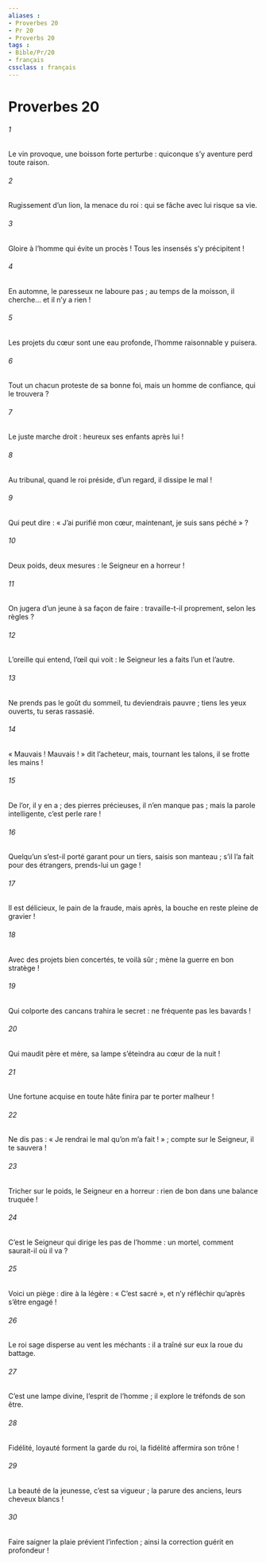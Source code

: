 ```yaml
---
aliases : 
- Proverbes 20
- Pr 20
- Proverbs 20
tags : 
- Bible/Pr/20
- français
cssclass : français
---
```


# Proverbes 20

###### 1
Le vin provoque, une boisson forte perturbe :
quiconque s’y aventure perd toute raison.
###### 2
Rugissement d’un lion, la menace du roi :
qui se fâche avec lui risque sa vie.
###### 3
Gloire à l’homme qui évite un procès !
Tous les insensés s’y précipitent !
###### 4
En automne, le paresseux ne laboure pas ;
au temps de la moisson, il cherche… et il n’y a rien !
###### 5
Les projets du cœur sont une eau profonde,
l’homme raisonnable y puisera.
###### 6
Tout un chacun proteste de sa bonne foi,
mais un homme de confiance, qui le trouvera ?
###### 7
Le juste marche droit :
heureux ses enfants après lui !
###### 8
Au tribunal, quand le roi préside,
d’un regard, il dissipe le mal !
###### 9
Qui peut dire : « J’ai purifié mon cœur,
maintenant, je suis sans péché » ?
###### 10
Deux poids, deux mesures :
le Seigneur en a horreur !
###### 11
On jugera d’un jeune à sa façon de faire :
travaille-t-il proprement, selon les règles ?
###### 12
L’oreille qui entend, l’œil qui voit :
le Seigneur les a faits l’un et l’autre.
###### 13
Ne prends pas le goût du sommeil, tu deviendrais pauvre ;
tiens les yeux ouverts, tu seras rassasié.
###### 14
« Mauvais ! Mauvais ! » dit l’acheteur,
mais, tournant les talons, il se frotte les mains !
###### 15
De l’or, il y en a ; des pierres précieuses, il n’en manque pas ;
mais la parole intelligente, c’est perle rare !
###### 16
Quelqu’un s’est-il porté garant pour un tiers, saisis son manteau ;
s’il l’a fait pour des étrangers, prends-lui un gage !
###### 17
Il est délicieux, le pain de la fraude,
mais après, la bouche en reste pleine de gravier !
###### 18
Avec des projets bien concertés, te voilà sûr ;
mène la guerre en bon stratège !
###### 19
Qui colporte des cancans trahira le secret :
ne fréquente pas les bavards !
###### 20
Qui maudit père et mère,
sa lampe s’éteindra au cœur de la nuit !
###### 21
Une fortune acquise en toute hâte
finira par te porter malheur !
###### 22
Ne dis pas : « Je rendrai le mal qu’on m’a fait ! » ;
compte sur le Seigneur, il te sauvera !
###### 23
Tricher sur le poids, le Seigneur en a horreur :
rien de bon dans une balance truquée !
###### 24
C’est le Seigneur qui dirige les pas de l’homme :
un mortel, comment saurait-il où il va ?
###### 25
Voici un piège : dire à la légère : « C’est sacré »,
et n’y réfléchir qu’après s’être engagé !
###### 26
Le roi sage disperse au vent les méchants :
il a traîné sur eux la roue du battage.
###### 27
C’est une lampe divine, l’esprit de l’homme ;
il explore le tréfonds de son être.
###### 28
Fidélité, loyauté forment la garde du roi,
la fidélité affermira son trône !
###### 29
La beauté de la jeunesse, c’est sa vigueur ;
la parure des anciens, leurs cheveux blancs !
###### 30
Faire saigner la plaie prévient l’infection ;
ainsi la correction guérit en profondeur !
